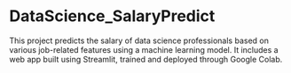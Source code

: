 # DataScience_SalaryPredict

This project predicts the salary of data science professionals based on various job-related features using a machine learning model. It includes a web app built using Streamlit, trained and deployed through Google Colab.
